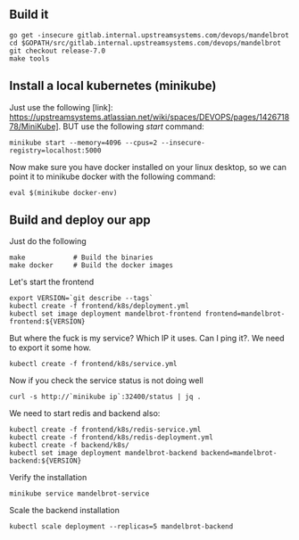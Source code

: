 Build it
----------

```
go get -insecure gitlab.internal.upstreamsystems.com/devops/mandelbrot
cd $GOPATH/src/gitlab.internal.upstreamsystems.com/devops/mandelbrot
git checkout release-7.0
make tools
```

Install a local kubernetes (minikube)
-------------------------------------

Just use the following [link]: https://upstreamsystems.atlassian.net/wiki/spaces/DEVOPS/pages/142671878/MiniKube].
BUT use the following *start* command:

```
minikube start --memory=4096 --cpus=2 --insecure-registry=localhost:5000
```

Now make sure you have docker installed on your linux desktop, so we can point it to minikube docker with
the following command:

```
eval $(minikube docker-env)
```

Build and deploy our app
-------------------------
Just do the following

```
make            # Build the binaries
make docker     # Build the docker images
```

Let's start the frontend
```
export VERSION=`git describe --tags`
kubectl create -f frontend/k8s/deployment.yml
kubectl set image deployment mandelbrot-frontend frontend=mandelbrot-frontend:${VERSION}
```

But where the fuck is my service? Which IP it uses. Can I ping it?. We need to export it some how.
```
kubectl create -f frontend/k8s/service.yml
```

Now if you check the service status is not doing well
```
curl -s http://`minikube ip`:32400/status | jq .
```

We need to start redis and backend also:

```
kubectl create -f frontend/k8s/redis-service.yml
kubectl create -f frontend/k8s/redis-deployment.yml
kubectl create -f backend/k8s/
kubectl set image deployment mandelbrot-backend backend=mandelbrot-backend:${VERSION}
```

Verify the installation

```
minikube service mandelbrot-service
```

Scale the backend installation

```
kubectl scale deployment --replicas=5 mandelbrot-backend
```
